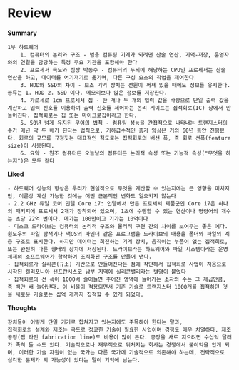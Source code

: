 # Review

**Summary**

    1부 하드웨어
        1. 컴퓨터의 논리와 구조 - 범용 컴퓨팅 기계가 되려면 산술 연산, 기억-저장, 운영자와의 연결을 담당하는 특정 주요 기관을 포함해야 한다
        2. 프로세서 속도와 심장 박동수 - 컴퓨터의 두뇌에 해당하는 CPU인 프로세서는 산술 연산을 하고, 데이터를 여기저기로 옮기며, 다른 구성 요소의 작업을 제어한다
        3. HDD와 SSD의 차이 - 보조 기억 장치는 전원이 꺼져 있을 때에도 정보를 유지한다. 종류는 1. HDD 2. SSD 이다. 메모리보다 많은 정보를 저장한다.
        4. 가로세로 1cm 프로세서 칩 - 한 개나 두 개의 입력 값을 바탕으로 단일 출력 값을 계산하고 입력 신호를 이용하여 출력 신호를 제어하는 논리 게이트는 집적회로(IC) 상에서 만들어진다. 집적회로는 칩 또는 마이크로칩이라고 한다.
        5. 50년 넘게 유지된 무어의 법칙 - 컴퓨팅 성능을 간접적으로 나타내는 트랜지스터의 수가 매년 약 두 배가 된다는 법칙으로, 기하급수적인 증가 양상은 거의 60년 동안 진행됐다. 회로의 규모를 규정짓는 대표적인 척도로는 집적회로의 배선 폭, 즉 회로 선폭(feature size)이 사용된다.
        6. 요약 - 원조 컴퓨터든 오늘날의 컴퓨터든 논리적 속성 또는 기능적 속성("무엇을 하는지")은 모두 같다

**Liked**

    - 하드웨어 성능의 향상은 우리가 현실적으로 무엇을 계산할 수 있는지에는 큰 영향을 미치지만, 이론상 계산 가능한 것에는 어떤 근본적인 변화도 일으키지 않는다
    - 2.2 GHz 듀얼 코어 인텔 Core i7: 인텔에서 만든 프로세서 제품군인 Core i7은 하나의 패키지에 프로세서 2개가 장착되어 있으며, 1초에 수행할 수 있는 연산이나 명령어의 개수는 초당 22억 번이다. 메가는 100만이고 기가는 10억이다
    - 디스크 드라이브는 컴퓨터의 논리적 구조와 물리적 구현 간의 차이를 보여주는 좋은 예다. 윈도우의 파일 탐색기나 맥OS의 파인더 같은 프로그램을 드라이브의 내용을 폴더와 파일의 계층 구조로 표시한다. 하지만 데이터는 회전하는 기계 장치, 움직이는 부품이 없는 집적회로, 또는 완전히 다른 형태의 장치에 저장된다. 드라이브라는 하드웨어와 파일 시스템이라는 운영체제의 소프트웨어가 함작하여 조직화된 구조를 만들어 낸다.
    - 집적회로가 실리콘(규소) 기반으로 만들어진다는 점에 착안해서 집적회로 사업이 처음으로 시작된 캘리포니아 샌프란시스코 남부 지역에 실리콘밸리라는 별명이 붙었다
    - 집적회로의 선 폭이 1000배 줄어들면 주어진 영역에 들어가는 소자의 수는 그 제곱만큼, 즉 백만 배 늘어난다. 이 비율이 적용되면서 기존 기술로 트랜지스터 1000개를 집적하던 것을 새로운 기술로는 십억 개까지 집적할 수 있게 되었다.

**Thoughts**

    장치들이 어떻게 단일 기기로 합쳐지고 있는지에도 주목해야 한다는 말과,
    집적회로의 설계와 제조는 극도로 정교한 기술이 필요한 사업이며 경쟁도 매우 치열하다. 제조 공정(팹 라인 fabrication line)도 비용이 많이 든다. 공장을 새로 지으려면 수십억 달러가 족히 들 수도 있다. 기술적으로나 재무적으로 뒤처지는 회사는 경쟁에서 불이익을 안게 되며, 이러한 기술 자원이 없는 국가는 다른 국가에 기술적으로 의존해야 하는데, 전략적으로 심각한 문제가 되 가능성이 있다는 말이 기억에 남는다.
